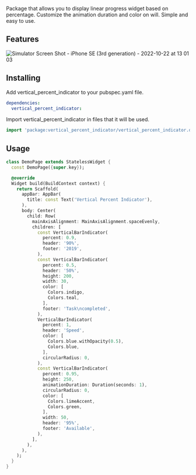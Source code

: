 Package that allows you to display linear progress widget based on percentage. Customize the animation duration and color on will. Simple and easy to use.

## Features

![Simulator Screen Shot - iPhone SE (3rd generation) - 2022-10-22 at 13 01 03](https://user-images.githubusercontent.com/56429814/197330918-d586b3e9-5583-4220-89a5-fc01d48ecfee.png)

## Installing

Add vertical_percent_indicator to your pubspec.yaml file.

```yaml
dependencies:
  vertical_percent_indicator:
```

Import vertical_percent_indicator in files that it will be used.

```dart
import 'package:vertical_percent_indicator/vertical_percent_indicator.dart';
```

## Usage

```dart
class DemoPage extends StatelessWidget {
  const DemoPage({super.key});

  @override
  Widget build(BuildContext context) {
    return Scaffold(
      appBar: AppBar(
        title: const Text('Vertical Percent Indicator'),
      ),
      body: Center(
        child: Row(
          mainAxisAlignment: MainAxisAlignment.spaceEvenly,
          children: [
            const VerticalBarIndicator(
              percent: 0.9,
              header: '90%',
              footer: '2019',
            ),
            const VerticalBarIndicator(
              percent: 0.5,
              header: '50%',
              height: 200,
              width: 30,
              color: [
                Colors.indigo,
                Colors.teal,
              ],
              footer: 'Task\ncompleted',
            ),
            VerticalBarIndicator(
              percent: 1,
              header: 'Speed',
              color: [
                Colors.blue.withOpacity(0.5),
                Colors.blue,
              ],
              circularRadius: 0,
            ),
            const VerticalBarIndicator(
              percent: 0.95,
              height: 250,
              animationDuration: Duration(seconds: 1),
              circularRadius: 0,
              color: [
                Colors.limeAccent,
                Colors.green,
              ],
              width: 50,
              header: '95%',
              footer: 'Available',
            ),
          ],
        ),
      ),
    );
  }
}
```
